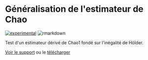 # Généralisation de l'estimateur de Chao

[![experimental](http://badges.github.io/stability-badges/dist/experimental.svg)](http://github.com/badges/stability-badges)
![rmarkdown](https://github.com/EricMarcon/GenChao/workflows/rmarkdown/badge.svg)

Test d'un estimateur dérivé de Chao1 fondé sur l'inégalité de Hölder.

[Voir le support](https://EricMarcon.github.io/GenChao/GenChao.html) ou le [télécharger](https://EricMarcon.github.io/GenChao/GenChao.pdf)
